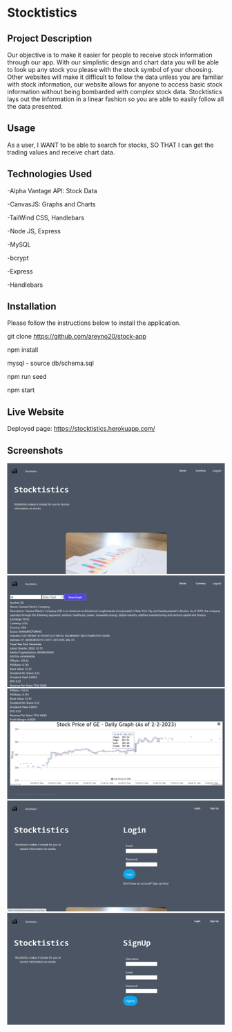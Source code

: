 # Stocktistics

## Project Description
Our objective is to make it easier for people to receive stock information through our app. With our simplistic design and chart data you will be able to look up any stock you please with the stock symbol of your choosing. Other websites will make it difficult to follow the data unless you are familiar with stock information, our website allows for anyone to access basic stock information without being bombarded with complex stock data. Stocktistics lays out the information in a linear fashion so you are able to easily follow all the data presented.

## Usage
As a user,
I WANT to be able to search for stocks,
SO THAT I can get the trading values and receive chart data.

## Technologies Used
-Alpha Vantage API: Stock Data			

-CanvasJS: Graphs and Charts		

-TailWind CSS, Handlebars		

-Node JS, Express				

-MySQL				

-bcrypt

-Express

-Handlebars

## Installation
Please follow the instructions below to install the application.

git clone https://github.com/areyno20/stock-app

npm install

mysql - source db/schema.sql

npm run seed

npm start

## Live Website
Deployed page: https://stocktistics.herokuapp.com/

## Screenshots
![Screenshot of the Homepage](./assets/images/home.png)
![Screenshot of the Stock Dashboard](./assets/images/stocks.png)
![Screenshot of the Stock Graph](./assets/images/stockgraph.png)
![Screenshot of the Log In Page](./assets/images/login.png)
![Screenshot of the Sign Up Page](./assets/images/signup.png)
